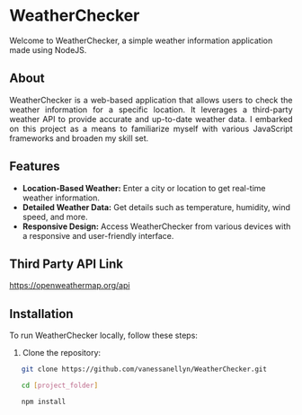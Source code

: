 # WeatherChecker

Welcome to WeatherChecker, a simple weather information application made using NodeJS.

## About

<p align="justify">WeatherChecker is a web-based application that allows users to check the weather information for a specific location. It leverages a third-party weather API to provide accurate and up-to-date weather data. I embarked on this project as a means to familiarize myself with various JavaScript frameworks and broaden my skill set.</p> 

## Features

- **Location-Based Weather:** Enter a city or location to get real-time weather information.
- **Detailed Weather Data:** Get details such as temperature, humidity, wind speed, and more.
- **Responsive Design:** Access WeatherChecker from various devices with a responsive and user-friendly interface.

## Third Party API Link
https://openweathermap.org/api

## Installation

To run WeatherChecker locally, follow these steps:

1. Clone the repository:

  ```bash
     git clone https://github.com/vanessanellyn/WeatherChecker.git

     cd [project_folder]

     npm install
